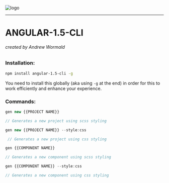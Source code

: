 ![logo](https://raw.githubusercontent.com/SwiftySpartan/Angular-1.5-cli/master/canvas1.png)

___________
# ANGULAR-1.5-CLI
###### created by  Andrew Wormald

### Installation:
```bash
npm install angular-1.5-cli -g
```
You need to install this globally (aka using `-g` at the end) in order for this to work efficiently and enhance your experience.

### Commands:

```javascript
gen new {{PROJECT NAME}}

// Generates a new project using scss styling
```

```javascript
gen new {{PROJECT NAME}} --style:css

 // Generates a new project using css styling
 ```

```javascript
gen {{COMPONENT NAME}}

// Generates a new component using scss styling
```

```javascript
gen {{COMPONENT NAME}} --style:css

// Generates a new component using css styling
```
